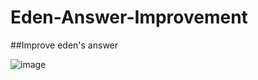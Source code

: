 # Eden-Answer-Improvement
##Improve eden's answer

![image](https://raw.githubusercontent.com/mgsweet/Eden-Answer-Improvement/master/image/1.png)
